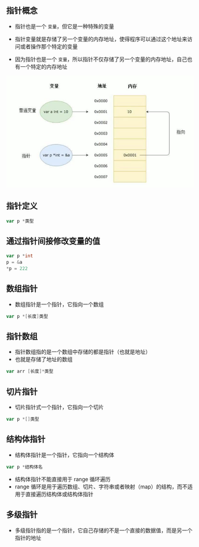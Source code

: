 ## 指针概念

- 指针也是一个 `变量`，但它是一种特殊的变量

- 指针变量就是存储了另一个变量的内存地址，使得程序可以通过这个地址来访问或者操作那个特定的变量

- 因为指针也是一个 `变量`，所以指针不仅存储了另一个变量的内存地址，自己也有一个特定的内存地址

![](指针.png)

## 指针定义

```go
var p *类型
```

## 通过指针间接修改变量的值

```go
var p *int
p = &a
*p = 222
```

## 数组指针

- 数组指针是一个指针，它指向一个数组

```go
var p *[长度]类型
```

## 指针数组

- 指针数组指的是一个数组中存储的都是指针（也就是地址）
- 也就是存储了地址的数组

```go
var arr [长度]*类型
```

## 切片指针

- 切片指针式一个指针，它指向一个切片

```go
var p *[]类型
```

## 结构体指针

- 结构体指针是一个指针，它指向一个结构体

```go
var p *结构体名
```

- 结构体指针不能直接用于 range 循环遍历
- range 循环是用于遍历数组、切片、字符串或者映射（map）的结构，而不适用于直接遍历结构体或结构体指针

## 多级指针

- 多级指针指的是一个指针，它自己存储的不是一个直接的数据值，而是另一个指针的地址